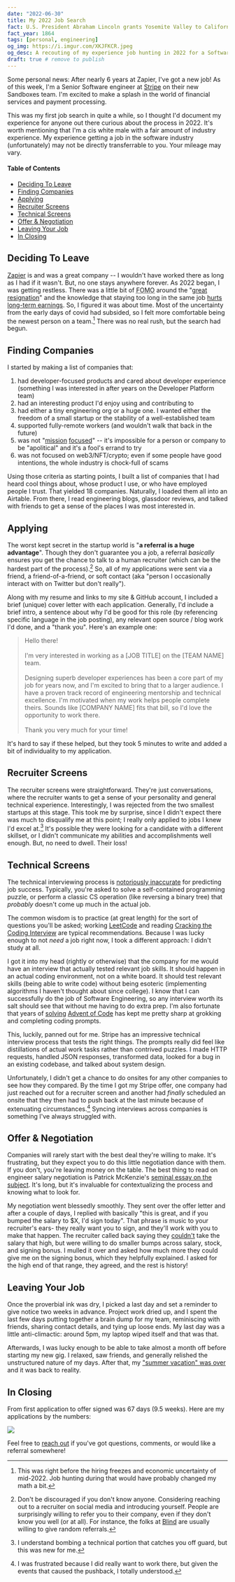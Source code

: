 ```yaml
---
date: "2022-06-30"
title: My 2022 Job Search
fact: U.S. President Abraham Lincoln grants Yosemite Valley to California for "public use, resort and recreation".
fact_year: 1864
tags: [personal, engineering]
og_img: https://i.imgur.com/XKJFKCR.jpeg
og_desc: A recouting of my experience job hunting in 2022 for a Software Engineering position.
draft: true # remove to publish
---
```


Some personal news: After nearly 6 years at Zapier, I've got a new job! As of this week, I'm a Senior Software engineer at [Stripe](https://stripe.com/) on their new Sandboxes team. I'm excited to make a splash in the world of financial services and payment processing.

This was my first job search in quite a while, so I thought I'd document my experience for anyone out there curious about the process in 2022. It's worth mentioning that I'm a cis white male with a fair amount of industry experience. My experience getting a job in the software industry (unfortunately) may not be directly transferrable to you. Your mileage may vary.

#### Table of Contents

<!-- START doctoc generated TOC please keep comment here to allow auto update -->
<!-- DON'T EDIT THIS SECTION, INSTEAD RE-RUN doctoc TO UPDATE -->

- [Deciding To Leave](#deciding-to-leave)
- [Finding Companies](#finding-companies)
- [Applying](#applying)
- [Recruiter Screens](#recruiter-screens)
- [Technical Screens](#technical-screens)
- [Offer & Negotiation](#offer--negotiation)
- [Leaving Your Job](#leaving-your-job)
- [In Closing](#in-closing)

<!-- END doctoc generated TOC please keep comment here to allow auto update -->

## Deciding To Leave

[Zapier](https://zapier.com/) is and was a great company -- I wouldn't have worked there as long as I had if it wasn't. But, no one stays anywhere forever. As 2022 began, I was getting restless. There was a little bit of <abbr title="Fear of Missing Out">FOMO</abbr> around the "[great resignation](https://en.wikipedia.org/wiki/Great_Resignation)" and the knowledge that staying too long in the same job [hurts long-term earnings](https://www.forbes.com/sites/cameronkeng/2014/06/22/employees-that-stay-in-companies-longer-than-2-years-get-paid-50-less). So, I figured it was about time. Most of the uncertainty from the early days of covid had subsided, so I felt more comfortable being the newest person on a team.[^1] There was no real rush, but the search had begun.

## Finding Companies

I started by making a list of companies that:

1. had developer-focused products and cared about developer experience (something I was interested in after years on the Developer Platform team)
2. had an interesting product I'd enjoy using and contributing to
3. had either a tiny engineering org or a huge one. I wanted either the freedom of a small startup or the stability of a well-established team
4. supported fully-remote workers (and wouldn't walk that back in the future)
5. was not "[mission](https://world.hey.com/jason/changes-at-basecamp-7f32afc5) [focused](https://blog.coinbase.com/coinbase-is-a-mission-focused-company-af882df8804)" -- it's impossible for a person or company to be "apolitical" and it's a fool's errand to try
6. was not focused on web3/NFT/crypto; even if some people have good intentions, the whole industry is chock-full of scams

Using those criteria as starting points, I built a list of companies that I had heard cool things about, whose product I use, or who have employed people I trust. That yielded 18 companies. Naturally, I loaded them all into an Airtable. From there, I read engineering blogs, glassdoor reviews, and talked with friends to get a sense of the places I was most interested in.

## Applying

The worst kept secret in the startup world is "**a referral is a huge advantage**". Though they don't guarantee you a job, a referral _basically_ ensures you get the chance to talk to a human recruiter (which can be the hardest part of the process).[^2] So, all of my applications were sent via a friend, a friend-of-a-friend, or soft contact (aka "person I occasionally interact with on Twitter but don't really").

Along with my resume and links to my site & GitHub account, I included a brief (unique) cover letter with each application. Generally, I'd include a brief intro, a sentence about why I'd be good for this role (by referencing specific language in the job posting), any relevant open source / blog work I'd done, and a "thank you". Here's an example one:

> Hello there!<br/><br/>I'm very interested in working as a [JOB TITLE] on the [TEAM NAME] team.<br/><br/>Designing superb developer experiences has been a core part of my job for years now, and I'm excited to bring that to a larger audience. I have a proven track record of engineering mentorship and technical excellence. I'm motivated when my work helps people complete theirs. Sounds like [COMPANY NAME] fits that bill, so I'd love the opportunity to work there.<br/><br/>Thank you very much for your time!

It's hard to say if these helped, but they took 5 minutes to write and added a bit of individuality to my application.

## Recruiter Screens

The recruiter screens were straightforward. They're just conversations, where the recruiter wants to get a sense of your personality and general technical experience. Interestingly, I was rejected from the two smallest startups at this stage. This took me by surprise, since I didn't expect there was much to disqualify me at this point; I really only applied to jobs I knew I'd excel at.[^3] It's possible they were looking for a candidate with a different skillset, or I didn't communicate my abilities and accomplishments well enough. But, no need to dwell. Their loss!

## Technical Screens

The technical interviewing process is [notoriously inaccurate](https://about.gitlab.com/blog/2020/03/19/the-trouble-with-technical-interviews/) for predicting job success. Typically, you're asked to solve a self-contained programming puzzle, or perform a classic CS operation (like reversing a binary tree) that _probably_ doesn't come up much in the actual job.

The common wisdom is to practice (at great length) for the sort of questions you'll be asked; working [LeetCode](https://leetcode.com/) and reading [Cracking the Coding Interview](https://www.crackingthecodinginterview.com/) are typical recommendations. Because I was lucky enough to not _need_ a job right now, I took a different approach: I didn't study at all.

I got it into my head (rightly or otherwise) that the company for me would have an interview that actually tested relevant job skills. It should happen in an actual coding environment, not on a white board. It should test relevant skills (being able to write code) without being esoteric (implementing algorithms I haven't thought about since college). I know that I can successfully do the job of Software Engineering, so any interview worth its salt should see that without me having to do extra prep. I'm also fortunate that years of [solving](https://github.com/xavdid/advent-of-code/tree/main/solutions) [Advent of Code](https://adventofcode.com/) has kept me pretty sharp at grokking and completing coding prompts.

This, luckily, panned out for me. Stripe has an impressive technical interview process that tests the right things. The prompts really did feel like distillations of actual work tasks rather than contrived puzzles. I made HTTP requests, handled JSON responses, transformed data, looked for a bug in an existing codebase, and talked about system design.

Unfortunately, I didn't get a chance to do onsites for any other companies to see how they compared. By the time I got my Stripe offer, one company had just reached out for a recruiter screen and another had _finally_ scheduled an onsite that they then had to push back at the last minute because of extenuating circumstances.[^4] Syncing interviews across companies is something I've always struggled with.

## Offer & Negotiation

Companies will rarely start with the best deal they're willing to make. It's frustrating, but they expect you to do this little negotiation dance with them. If you don't, you're leaving money on the table. The best thing to read on engineer salary negotiation is Patrick McKenzie's [seminal essay on the subject](https://www.kalzumeus.com/2012/01/23/salary-negotiation/). It's long, but it's invaluable for contextualizing the process and knowing what to look for.

My negotiation went blessedly smoothly. They sent over the offer letter and after a couple of days, I replied with basically "this is great, and if you bumped the salary to $X, I'd sign today". That phrase is music to your recruiter's ears- they really want you to sign, and they'll work with you to make that happen. The recruiter called back saying they [couldn't](https://getyarn.io/yarn-clip/caa8db6b-913c-46f5-8b91-0beed8fd2f9e) take the salary that high, but were willing to do smaller bumps across salary, stock, and signing bonus. I mulled it over and asked how much more they could give me on the signing bonus, which they helpfully explained. I asked for the high end of that range, they agreed, and the rest is history!

## Leaving Your Job

Once the proverbial ink was dry, I picked a last day and set a reminder to give notice two weeks in advance. Project work dried up, and I spent the last few days putting together a brain dump for my team, reminiscing with friends, sharing contact details, and tying up loose ends. My last day was a little anti-climactic: around 5pm, my laptop wiped itself and that was that.

Afterwards, I was lucky enough to be able to take almost a month off before starting my new gig. I relaxed, saw friends, and generally relished the unstructured nature of my days. After that, my ["summer vacation" was over](https://www.youtube.com/watch?v=UxdimFWnJ4w) and it was back to reality.

## In Closing

From first application to offer signed was 67 days (9.5 weeks). Here are my applications by the numbers:

![](./images/sankey-2022.png)

Feel free to [reach out](/contact) if you've got questions, comments, or would like a referral somewhere!

[^1]: This was right before the hiring freezes and economic uncertainty of mid-2022. Job hunting during that would have probably changed my math a bit.
[^2]: Don't be discouraged if you don't know anyone. Considering reaching out to a recruiter on social media and introducing yourself. People are surprisingly willing to refer you to their company, even if they don't know you well (or at all). For instance, the folks at [Blind](https://www.teamblind.com/) are usually willing to give random referrals.
[^3]: I understand bombing a technical portion that catches you off guard, but this was new for me.
[^4]: I was frustrated because I did really want to work there, but given the events that caused the pushback, I totally understood.
